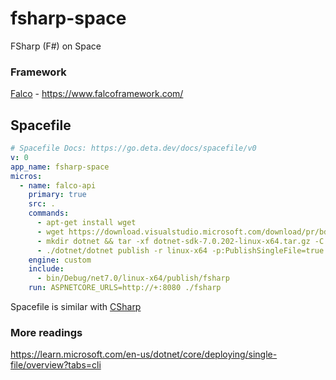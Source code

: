 # fsharp-space

FSharp (F#) on Space

### Framework

[Falco](https://www.falcoframework.com/) - https://www.falcoframework.com/

## Spacefile

```yaml
# Spacefile Docs: https://go.deta.dev/docs/spacefile/v0
v: 0
app_name: fsharp-space
micros:
  - name: falco-api
    primary: true
    src: .
    commands:
      - apt-get install wget
      - wget https://download.visualstudio.microsoft.com/download/pr/bda88810-e1a6-4cf0-8139-7fd7fe7b2c7a/7a9ffa3e12e5f1c3d8b640e326c1eb14/dotnet-sdk-7.0.202-linux-x64.tar.gz
      - mkdir dotnet && tar -xf dotnet-sdk-7.0.202-linux-x64.tar.gz -C dotnet  && rm dotnet-sdk-7.0.202-linux-x64.tar.gz
      - ./dotnet/dotnet publish -r linux-x64 -p:PublishSingleFile=true --self-contained true
    engine: custom
    include:
      - bin/Debug/net7.0/linux-x64/publish/fsharp
    run: ASPNETCORE_URLS=http://+:8080 ./fsharp
```

Spacefile is similar with [CSharp](../csharp/)

### More readings

https://learn.microsoft.com/en-us/dotnet/core/deploying/single-file/overview?tabs=cli
